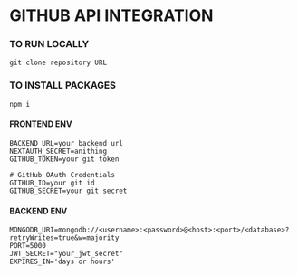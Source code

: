 # GITHUB API INTEGRATION

### TO RUN LOCALLY
```
git clone repository URL
```
### TO INSTALL PACKAGES
```
npm i
```

#### FRONTEND ENV
```
BACKEND_URL=your backend url
NEXTAUTH_SECRET=anithing
GITHUB_TOKEN=your git token

# GitHub OAuth Credentials
GITHUB_ID=your git id
GITHUB_SECRET=your git secret

```


#### BACKEND ENV
 ```
MONGODB_URI=mongodb://<username>:<password>@<host>:<port>/<database>?retryWrites=true&w=majority
PORT=5000
JWT_SECRET="your_jwt_secret"
EXPIRES_IN='days or hours'
 ```

